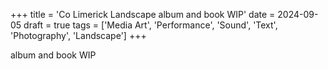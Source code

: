 +++
title = 'Co Limerick Landscape album and book WIP'
date = 2024-09-05
draft = true
tags = ['Media Art', 'Performance', 'Sound', 'Text', 'Photography', 'Landscape']
+++

album and book WIP
